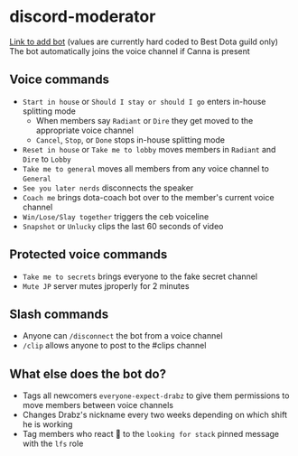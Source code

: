 # discord-moderator

[Link to add bot](https://discord.com/api/oauth2/authorize?client_id=1062766623578148945&permissions=8&scope=bot) (values are currently hard coded to Best Dota guild only)  
The bot automatically joins the voice channel if Canna is present

## Voice commands

- `Start in house` or `Should I stay or should I go` enters in-house splitting mode
  - When members say `Radiant` or `Dire` they get moved to the appropriate voice channel
  - `Cancel`, `Stop`, or `Done` stops in-house splitting mode
- `Reset in house` or `Take me to lobby` moves members in `Radiant` and `Dire` to `Lobby`
- `Take me to general` moves all members from any voice channel to `General`
- `See you later nerds` disconnects the speaker
- `Coach me` brings dota-coach bot over to the member's current voice channel
- `Win/Lose/Slay together` triggers the ceb voiceline
- `Snapshot` or `Unlucky` clips the last 60 seconds of video

## Protected voice commands

- `Take me to secrets` brings everyone to the fake secret channel
- `Mute JP` server mutes jproperly for 2 minutes

## Slash commands

- Anyone can `/disconnect` the bot from a voice channel
- `/clip` allows anyone to post to the #clips channel

## What else does the bot do?

- Tags all newcomers `everyone-expect-drabz` to give them permissions to move members between voice channels
- Changes Drabz's nickname every two weeks depending on which shift he is working
- Tag members who react 👀 to the `looking for stack` pinned message with the `lfs` role

